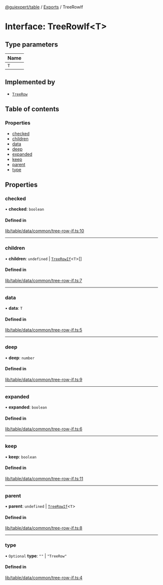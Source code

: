 [@guiexpert/table](../README.md) / [Exports](../modules.md) / TreeRowIf

# Interface: TreeRowIf\<T\>

## Type parameters

| Name |
| :------ |
| `T` |

## Implemented by

- [`TreeRow`](../classes/TreeRow.md)

## Table of contents

### Properties

- [checked](TreeRowIf.md#checked)
- [children](TreeRowIf.md#children)
- [data](TreeRowIf.md#data)
- [deep](TreeRowIf.md#deep)
- [expanded](TreeRowIf.md#expanded)
- [keep](TreeRowIf.md#keep)
- [parent](TreeRowIf.md#parent)
- [type](TreeRowIf.md#type)

## Properties

### checked

• **checked**: `boolean`

#### Defined in

[lib/table/data/common/tree-row-if.ts:10](https://github.com/guiexperttable/ge-table/blob/6aaca3c/libs/table/src/lib/table/data/common/tree-row-if.ts#L10)

___

### children

• **children**: `undefined` \| [`TreeRowIf`](TreeRowIf.md)\<`T`\>[]

#### Defined in

[lib/table/data/common/tree-row-if.ts:7](https://github.com/guiexperttable/ge-table/blob/6aaca3c/libs/table/src/lib/table/data/common/tree-row-if.ts#L7)

___

### data

• **data**: `T`

#### Defined in

[lib/table/data/common/tree-row-if.ts:5](https://github.com/guiexperttable/ge-table/blob/6aaca3c/libs/table/src/lib/table/data/common/tree-row-if.ts#L5)

___

### deep

• **deep**: `number`

#### Defined in

[lib/table/data/common/tree-row-if.ts:9](https://github.com/guiexperttable/ge-table/blob/6aaca3c/libs/table/src/lib/table/data/common/tree-row-if.ts#L9)

___

### expanded

• **expanded**: `boolean`

#### Defined in

[lib/table/data/common/tree-row-if.ts:6](https://github.com/guiexperttable/ge-table/blob/6aaca3c/libs/table/src/lib/table/data/common/tree-row-if.ts#L6)

___

### keep

• **keep**: `boolean`

#### Defined in

[lib/table/data/common/tree-row-if.ts:11](https://github.com/guiexperttable/ge-table/blob/6aaca3c/libs/table/src/lib/table/data/common/tree-row-if.ts#L11)

___

### parent

• **parent**: `undefined` \| [`TreeRowIf`](TreeRowIf.md)\<`T`\>

#### Defined in

[lib/table/data/common/tree-row-if.ts:8](https://github.com/guiexperttable/ge-table/blob/6aaca3c/libs/table/src/lib/table/data/common/tree-row-if.ts#L8)

___

### type

• `Optional` **type**: ``""`` \| ``"TreeRow"``

#### Defined in

[lib/table/data/common/tree-row-if.ts:4](https://github.com/guiexperttable/ge-table/blob/6aaca3c/libs/table/src/lib/table/data/common/tree-row-if.ts#L4)
